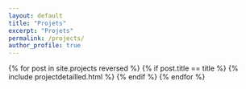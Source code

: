 ```yaml
---
layout: default
title: "Projets"
excerpt: "Projets"
permalink: /projects/
author_profile: true
---
```


{% for post in site.projects reversed %}
  {% if post.title == title %}
    {% include projectdetailled.html %}
    {% endif %}
{% endfor %}
